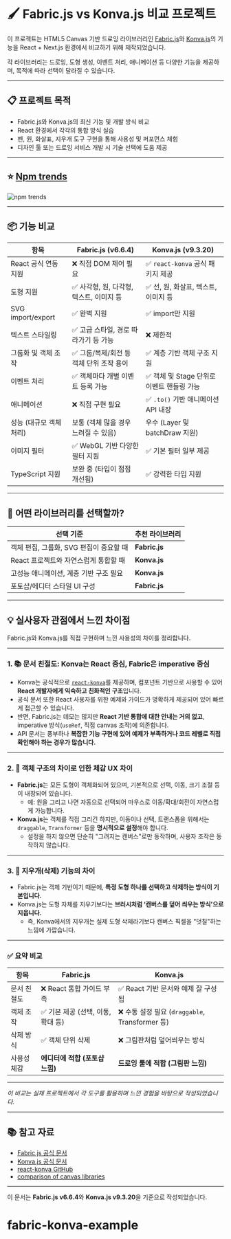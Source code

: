 # 🖌️ Fabric.js vs Konva.js 비교 프로젝트

이 프로젝트는 HTML5 Canvas 기반 드로잉 라이브러리인 [Fabric.js](https://fabricjs.com/)와 [Konva.js](https://konvajs.org/)의 기능을 React + Next.js 환경에서 비교하기 위해 제작되었습니다.

각 라이브러리는 드로잉, 도형 생성, 이벤트 처리, 애니메이션 등 다양한 기능을 제공하며, 목적에 따라 선택이 달라질 수 있습니다.

---

## 📋 프로젝트 목적

- Fabric.js와 Konva.js의 최신 기능 및 개발 방식 비교
- React 환경에서 각각의 통합 방식 실습
- 펜, 원, 화살표, 지우개 도구 구현을 통해 사용성 및 퍼포먼스 체험
- 디자인 툴 또는 드로잉 서비스 개발 시 기술 선택에 도움 제공

---

## ⭐️ [Npm trends](https://npmtrends.com/fabric-vs-konva)

![npm trends](image.png)

---

## 📦 기능 비교

| 항목                    | Fabric.js (v6.6.4)                       | Konva.js (v9.3.20)                         |
| ----------------------- | ---------------------------------------- | ------------------------------------------ |
| React 공식 연동 지원    | ❌ 직접 DOM 제어 필요                    | ✅ `react-konva` 공식 패키지 제공          |
| 도형 지원               | ✅ 사각형, 원, 다각형, 텍스트, 이미지 등 | ✅ 선, 원, 화살표, 텍스트, 이미지 등       |
| SVG import/export       | ✅ 완벽 지원                             | ✅ import만 지원                           |
| 텍스트 스타일링         | ✅ 고급 스타일, 경로 따라가기 등 가능    | ❌ 제한적                                  |
| 그룹화 및 객체 조작     | ✅ 그룹/복제/회전 등 객체 단위 조작 용이 | ✅ 계층 기반 객체 구조 지원                |
| 이벤트 처리             | ✅ 객체마다 개별 이벤트 등록 가능        | ✅ 객체 및 Stage 단위로 이벤트 핸들링 가능 |
| 애니메이션              | ❌ 직접 구현 필요                        | ✅ `.to()` 기반 애니메이션 API 내장        |
| 성능 (대규모 객체 처리) | 보통 (객체 많을 경우 느려질 수 있음)     | 우수 (Layer 및 batchDraw 지원)             |
| 이미지 필터             | ✅ WebGL 기반 다양한 필터 지원           | ✅ 기본 필터 일부 제공                     |
| TypeScript 지원         | 보완 중 (타입이 점점 개선됨)             | ✅ 강력한 타입 지원                        |

---

## 🧠 어떤 라이브러리를 선택할까?

| 선택 기준                               | 추천 라이브러리 |
| --------------------------------------- | --------------- |
| 객체 편집, 그룹화, SVG 편집이 중요할 때 | **Fabric.js**   |
| React 프로젝트와 자연스럽게 통합할 때   | **Konva.js**    |
| 고성능 애니메이션, 계층 기반 구조 필요  | **Konva.js**    |
| 포토샵/에디터 스타일 UI 구성            | **Fabric.js**   |

---

## 💡 실사용자 관점에서 느낀 차이점

Fabric.js와 Konva.js를 직접 구현하며 느낀 사용성의 차이를 정리합니다.

---

### 1. 📚 문서 친절도: Konva는 React 중심, Fabric은 imperative 중심

- Konva는 공식적으로 [`react-konva`](https://github.com/konvajs/react-konva)를 제공하며, 컴포넌트 기반으로 사용할 수 있어 **React 개발자에게 익숙하고 친화적인 구조**입니다.
- 공식 문서 또한 React 사용자를 위한 예제와 가이드가 명확하게 제공되어 있어 빠르게 접근할 수 있습니다.
- 반면, Fabric.js는 데모는 많지만 **React 기반 통합에 대한 안내는 거의 없고**, imperative 방식(`useRef`, 직접 canvas 조작)에 의존합니다.
- API 문서는 풍부하나 **복잡한 기능 구현에 있어 예제가 부족하거나 코드 레벨로 직접 확인해야 하는 경우가 많습니다.**

---

### 2. 🧱 객체 구조의 차이로 인한 체감 UX 차이

- **Fabric.js**는 모든 도형이 객체화되어 있으며, 기본적으로 선택, 이동, 크기 조절 등이 내장되어 있습니다.
  - 예: 원을 그리고 나면 자동으로 선택되어 마우스로 이동/확대/회전이 자연스럽게 가능합니다.
- **Konva.js**는 객체를 직접 그리긴 하지만, 이동이나 선택, 트랜스폼을 위해서는 `draggable`, `Transformer` 등을 **명시적으로 설정**해야 합니다.
  - 설정을 하지 않으면 단순히 "그려지는 캔버스"로만 동작하며, 사용자 조작은 동작하지 않습니다.

---

### 3. 🧽 지우개(삭제) 기능의 차이

- Fabric.js는 객체 기반이기 때문에, **특정 도형 하나를 선택하고 삭제하는 방식이 기본입니다.**
- Konva.js는 도형 자체를 지우기보다는 **브러시처럼 ‘캔버스를 덮어 씌우는 방식’으로 지웁니다.**
  - 즉, Konva에서의 지우개는 실제 도형 삭제라기보다 캔버스 픽셀을 "덧칠"하는 느낌에 가깝습니다.

---

### ✅ 요약 비교

| 항목        | Fabric.js                          | Konva.js                                        |
| ----------- | ---------------------------------- | ----------------------------------------------- |
| 문서 친절도 | ❌ React 통합 가이드 부족          | ✅ React 기반 문서와 예제 잘 구성됨             |
| 객체 조작   | ✅ 기본 제공 (선택, 이동, 확대 등) | ❌ 수동 설정 필요 (`draggable`, Transformer 등) |
| 삭제 방식   | ✅ 객체 단위 삭제                  | ❌ 그림판처럼 덮어씌우는 방식                   |
| 사용성 체감 | **에디터에 적합 (포토샵 느낌)**    | **드로잉 툴에 적합 (그림판 느낌)**              |

---

_이 비교는 실제 프로젝트에서 각 도구를 활용하며 느낀 경험을 바탕으로 작성되었습니다._

---

## 📚 참고 자료

- [Fabric.js 공식 문서](https://fabricjs.com/)
- [Konva.js 공식 문서](https://konvajs.org/)
- [react-konva GitHub](https://github.com/konvajs/react-konva)
- [comparison of canvas libraries](https://dev.to/lico/react-comparison-of-js-canvas-libraries-konvajs-vs-fabricjs-1dan)

---

이 문서는 **Fabric.js v6.6.4**와 **Konva.js v9.3.20**을 기준으로 작성되었습니다.
# fabric-konva-example
